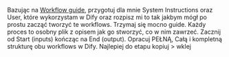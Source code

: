 Bazując na [Workflow guide](Workflow%20guide.md), przygotuj dla mnie System Instructions oraz User, które wykorzystam w Dify oraz rozpisz mi to tak jakbym mógł po prostu zacząć tworzyć te workflows. Trzymaj się mocno guide. Każdy proces to osobny plik z opisem jak go stworzyć, co w nim zawrzeć. Zacznij od Start (inputs) kończąc na End (output). Opracuj PEŁNĄ, Całą i kompletną strukturę obu workflows w Dify. Najlepiej do etapu kopiuj > wklej
